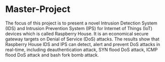 # Master-Project

The focus of this project is to present a novel Intrusion Detection System (IDS) and Intrusion Prevention System (IPS) for Internet of Things (IoT) devices which is called Raspberry House. It is an economical secure gateway targets on Denial of Service (DoS) attacks. The results show that Raspberry House IDS and IPS can detect, alert and prevent DoS attacks in real-time, including deauthentication attack, SYN flood DoS attack, ICMP flood DoS attack and bash fork bomb attack.
